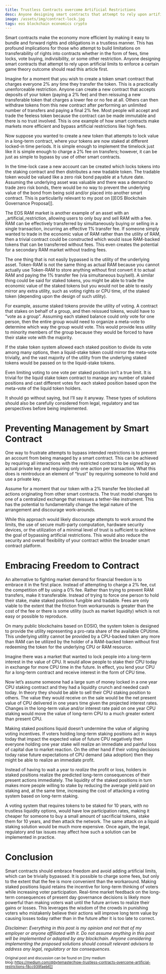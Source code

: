 ```yaml
---
title: Trustless Contracts overcome Artificial Restrictions
desc: Anyone designing smart contracts that attempt to rely upon artificial limits, such as fees or time locks, to enforce a certain game theory outcome should read this article first.
image: /assets/img/contract-lock.jpg
tags: eos blockchain economics crypto
---
```


Smart contracts make the economy more efficient by making it easy to bundle and forward rights and obligations in a trustless manner. This has profound implications for those who attempt to build limitations on transferability of rights into contracts whether in the form of fees, time locks, vote buying, indivisibility, or some other restriction. Anyone designing smart contracts that attempt to rely upon artificial limits to  enforce a certain game theory outcome should read this article first.

Imagine for a moment that you wish to create a token smart contract that charges everyone 2% any time they transfer the token. This is a practically unenforceable restriction. Anyone can create a new contract that accepts deposits of your token (paying a 2% fee) and then reissuing a new transferable token that charges a lower fee or no fee at all. Others can then withdraw tokens from this new contract after performing an unlimited number of transfers and paying a final 2% fee. Most people will accept and trade the feeless token because the contract can be made immutable and there is no trust involved. This is one example of how smart contracts make markets more efficient and bypass artificial restrictions like high fees.

Now suppose you wanted to create a  new token that attempts to lock value in a long-term contract, where your tokens are now staked at different locked-in time periods. It is simple enough to implement the  timelock  just like it is simple enough to charge a 2% fee on transfers; however, it can be just as simple to bypass by use of other smart contracts.

In the time-lock case a new account can be created which locks tokens into the staking contract and then distributes a new tradable token. The tradable token would be valued like a  zero risk bond payable at a future date. Assuming the underlying asset was valuable and there was a demand to trade zero risk bonds, there would be no way to prevent the underlying value of the bond from being sold and/or placed into another smart contract. This is particularlly relevant to my post on [[EOS Blockchain Governance Proposal]].

The EOS RAM market is another example of an asset with an  _artificial_restriction, allowing users to only buy and sell RAM with a fee. RAM can be effectively transferred by simultaneously buying or selling in a single transaction, incurring an effective 1% transfer fee. If someone simply wanted to trade in the  economic value of RAM rather than the utility of RAM, then a trivial contract could be constructed which would issue  RAM-backed tokens that can be transferred without fees. This even creates the potential for a secondary RAM market without trading fees.

The one thing that is not easily bypassed is the utility of the underlying asset. Token-RAM is not the same thing as actual RAM because you cannot actually use Token-RAM to store anything without first convert it to actual RAM and paying the 1% transfer fee (via simultaneous buy/sell). A similar thing could be said for staked tokens, you might be able to trade the economic value of the staked tokens but you would not be able to easily  mirror any extra utility, such as voting rights or CPU time, of the staked token (depending upon the design of such utility).

For example, assume staked tokens provide the utility of voting. A contract that stakes on behalf of a group, and then reissued tokens, would have to “vote as a group”. Assuming each staked balance could only vote for one person, then the entire group would need to organize a meta-vote to determine which way the group would vote. This would provide less utility to minority members of the group because they would be forced to have their stake vote with the majority.

If the stake token system allowed each staked position to divide its vote among many options, then a  liquid-stake token could mirror the meta-vote trivially, and the vast majority of the utility from the underlying staked tokens would be passed on to the liquid-stake tokens.

Even limiting voting to  one vote per staked position  isn’t a true limit. It is trivial for the liquid stake token contract to manage any number of staked positions and cast different votes for each staked position based upon the meta-vote of the liquid token holders.

It should go without saying, but I’ll say it anyway.  These types of solutions should also be carefully considered from legal, regulatory and tax perspectives before being implemented.

# Preventing Management by Smart Contract

One way to frustrate attempts to bypass intended restrictions is to prevent an account from being managed by a smart contract. This can be achieved by requiring all interactions with the restricted contract to be signed by an  actual private key and requiring  only one action per transaction. What this does is reintroduce an element of “trust” by requiring someone to hold and use a private key.

Assume for a moment that our token with a 2% transfer fee blocked all actions originating from other smart contracts. The trust model changes to one of a centralized exchange that reissues a tether-like instrument. This has the potential to fundamentally change the legal nature of the arrangement and discourage work-arounds.

While this approach would likely discourage attempts to work around the limits, the use of secure multi-party computation, hardware security devices, or the utilization of a minimal level of trust is sufficient to achieve the goal of bypassing artificial restrictions. This would also reduce the security and overall flexibility of your contract within the broader smart contract platform.

# Embracing Freedom to Contract

An alternative to fighting market demand for financial freedom is to embrace it in the first place. Instead of attempting to charge a 2% fee, cut the competition off by using a 0% fee.  Rather than trying to prevent RAM transfers, make it transferable. Instead of trying to force one person to hold their stake, make staked positions fungible and tradable.  Fees are only viable to the extent that the friction from workarounds is greater than the cost of the fee or there is some utility (such as market liquidity) which is not easy or possible to reproduce.

On many public blockchains based on EOSIO, the  system token is designed to provide the utility representing a  pro-rata share of the available CPUtime. This underlying utility cannot be provided by a CPU-backed token any more than RAM can be utilized by the holder of a RAM-backed token without first redeeming the token for the underlying CPU or RAM resource.

Imagine there was a market that wanted to lock people into a long-term interest in the value of CPU. It would allow people to stake their CPU today in exchange for more CPU time in the future. In effect, you lend your CPU for a long-term contract and receive interest in the form of CPU time.

Now let’s assume someone had a large sum of money  locked in a one year CPU staking contract  and they had a  liquidity crunch and  needed cash today. In theory they should be able to sell their CPU staking position to others. The value they would receive on the sale would be the  net present value of CPU  delivered in one years time given the projected interest rates. Changes in the long-term value and/or interest rate paid on one year CPU staking would move the value of long-term CPU to a much greater extent than present CPU.

Making  staked positions liquid  doesn’t undermine the  value of aligning voting incentives. If voters holding long-term staking positions act in ways today that impact the expected value of future CPU negatively then everyone holding one year stake will  realize an immediate and painful loss of capital  due to market reaction. On the other hand if their voting decisions today raise future expectations of CPU demand (aka adoption) then they might be able to realize an immediate profit.

Instead of having to wait a year to  _realize_  the profit or loss,  holders in staked positions  realize the predicted long-term consequences  of their present actions immediately. The liquidity of the staked positions in turn makes more people willing to stake by reducing the average yield paid on staking and, at the same time, increasing the cost of attacking a voting system based on long-term staking.

A voting system that requires tokens to be staked for 10 years, with no trustless liquidity options, would have low participation rates, making it cheaper for someone to buy a small amount of sacrificial tokens, stake them for 10 years, and then attack the network. The same attack on a liquid staking solution would be much more expensive.  Once again, the legal, regulatory and tax issues may affect how such a solution can be implemented in practice.

# Conclusion

Smart contracts should embrace freedom and  avoid adding artificial limits, which can be trivially bypassed. It is possible to charge some fees, but only to the extent that the fee is more convenient than the workaround.  Making staked positions liquid retains the incentive for long-term thinking of voters while increasing voter participation.  Real-time market feedback on the long-term consequences of present day governance decisions is likely more powerful than making voters  wait until the future arrives to realize their gains or losses.  This leverages the wisdom of the crowds  in punishing voters who mistakenly believe their actions will improve long term value by causing losses today rather than in the future after it is too late to correct.

_Disclaimer: Everything in this post is my opinion and not that of my employer or anyone affiliated with it. Do not assume anything in this post will be implemented or adopted by any blockchain. Anyone considering implementing the proposed solutions should consult relevant advisors to address any legal, regulatory or tax consequences._

<sub> Original post and discussion can be found on [[my medium blog::https://medium.com/@bytemaster/how-trustless-contracts-overcome-artificial-restrictions-f8cc939faeb6]]</sub>

